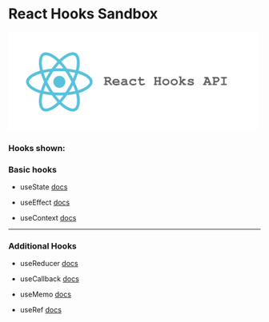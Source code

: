 # React Hooks Sandbox

<img src="https://github.com/Jordan-Gilliam/readme-assets/blob/master/react-hooks.png" width=500 alt="react" />

### Hooks shown:

### Basic hooks

- useState [docs](https://reactjs.org/docs/hooks-reference.html#usestate)

- useEffect [docs](https://reactjs.org/docs/hooks-reference.html#useeffect)

- useContext [docs](https://reactjs.org/docs/hooks-reference.html#usecontext)

------

### Additional Hooks

- useReducer [docs](https://reactjs.org/docs/hooks-reference.html#usereducer)
- useCallback [docs](https://reactjs.org/docs/hooks-reference.html#usecallback)
- useMemo [docs](https://reactjs.org/docs/hooks-reference.html#usememo)

- useRef [docs](https://reactjs.org/docs/hooks-reference.html#useref)

  

